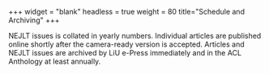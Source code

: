 +++
widget = "blank"
headless = true
weight = 80
title="Schedule and Archiving"
+++

NEJLT issues is collated in yearly numbers. Individual articles are published online shortly after the camera-ready version is accepted. Articles and NEJLT issues are archived by LiU e-Press immediately and in the ACL Anthology at least annually.
